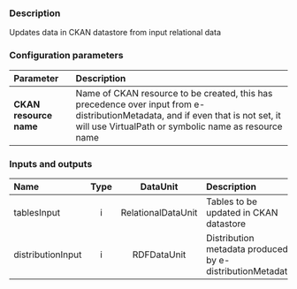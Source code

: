 ### Description

Updates data in CKAN datastore from input relational data

### Configuration parameters

|Parameter|Description|
|:----|:----|
|**CKAN resource name** | Name of CKAN resource to be created, this has precedence over input from e-distributionMetadata, and if even that is not set, it will use VirtualPath or symbolic name as resource name |

### Inputs and outputs

|Name |Type | DataUnit | Description | Mandatory |
|:--------|:------:|:------:|:-------------|:---------------------:|
|tablesInput       |i| RelationalDataUnit |Tables to be updated in CKAN datastore |x|
|distributionInput |i| RDFDataUnit|Distribution metadata produced by e-distributionMetadata ||